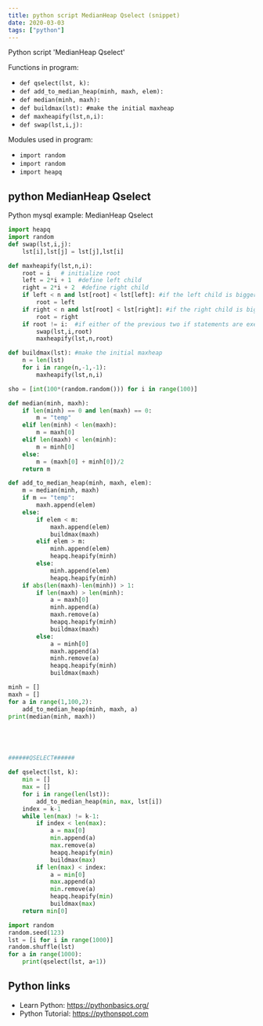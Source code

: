```yaml
---
title: python script MedianHeap Qselect (snippet)
date: 2020-03-03
tags: ["python"]
---
```

Python script 'MedianHeap Qselect'

Functions in program: 
* `def qselect(lst, k):`
* `def add_to_median_heap(minh, maxh, elem):`
* `def median(minh, maxh):`
* `def buildmax(lst): #make the initial maxheap`
* `def maxheapify(lst,n,i):`
* `def swap(lst,i,j):`

Modules used in program: 
* `import random`
* `import random`
* `import heapq`

## python MedianHeap Qselect

Python mysql example: MedianHeap Qselect

```python
import heapq
import random
def swap(lst,i,j):
    lst[i],lst[j] = lst[j],lst[i]

def maxheapify(lst,n,i):
    root = i   # initialize root
    left = 2*i + 1  #define left child
    right = 2*i + 2  #define right child
    if left < n and lst[root] < lst[left]: #if the left child is bigger than root, switch
        root = left
    if right < n and lst[root] < lst[right]: #if the right child is bigger than root, switch
        root = right
    if root != i:  #if either of the previous two if statements are executed, make sure the indices align with the item
        swap(lst,i,root)
        maxheapify(lst,n,root)

def buildmax(lst): #make the initial maxheap
    n = len(lst)
    for i in range(n,-1,-1):
        maxheapify(lst,n,i)

sho = [int(100*(random.random())) for i in range(100)]

def median(minh, maxh):
    if len(minh) == 0 and len(maxh) == 0:
        m = "temp"
    elif len(minh) < len(maxh):
        m = maxh[0]
    elif len(maxh) < len(minh):
        m = minh[0]
    else:
        m = (maxh[0] + minh[0])/2
    return m

def add_to_median_heap(minh, maxh, elem):
    m = median(minh, maxh)
    if m == "temp":
        maxh.append(elem)
    else:
        if elem < m:
            maxh.append(elem)
            buildmax(maxh)
        elif elem > m:
            minh.append(elem)
            heapq.heapify(minh)
        else:
            minh.append(elem)
            heapq.heapify(minh)
    if abs(len(maxh)-len(minh)) > 1:
        if len(maxh) > len(minh):
            a = maxh[0]
            minh.append(a)
            maxh.remove(a)
            heapq.heapify(minh)
            buildmax(maxh)
        else:
            a = minh[0]
            maxh.append(a)
            minh.remove(a)
            heapq.heapify(minh)
            buildmax(maxh)

minh = []
maxh = []
for a in range(1,100,2):
    add_to_median_heap(minh, maxh, a)
print(median(minh, maxh))





######QSELECT######

def qselect(lst, k):
    min = []
    max = []
    for i in range(len(lst)):
        add_to_median_heap(min, max, lst[i])
    index = k-1
    while len(max) != k-1:
        if index < len(max):
            a = max[0]
            min.append(a)
            max.remove(a)
            heapq.heapify(min)
            buildmax(max)
        if len(max) < index:
            a = min[0]
            max.append(a)
            min.remove(a)
            heapq.heapify(min)
            buildmax(max)
    return min[0]

import random
random.seed(123)
lst = [i for i in range(1000)]
random.shuffle(lst)
for a in range(1000):
    print(qselect(lst, a+1))


```

## Python links

- Learn Python: https://pythonbasics.org/
- Python Tutorial: https://pythonspot.com
